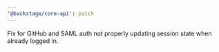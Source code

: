 ```yaml
---
'@backstage/core-api': patch
---
```


Fix for GitHub and SAML auth not properly updating session state when already logged in.
